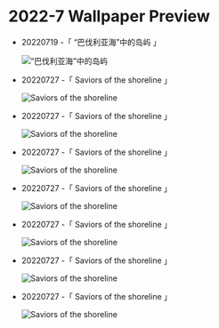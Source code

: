 # 2022-7 Wallpaper Preview 
- 20220719 -「 “巴伐利亚海”中的岛屿 」
  ![“巴伐利亚海”中的岛屿](https://cn.bing.com/th?id=OHR.FraueninselChiemsee_ZH-CN3541482552_UHD.jpg&rf=LaDigue_UHD.jpg&pid=hp&w=3840&h=2160&rs=1&c=4) 
- 20220727 -「 Saviors of the shoreline 」
  ![Saviors of the shoreline](https://cn.bing.com/th?id=OHR.MangroveDay_EN-US4051479273_UHD.jpg&rf=LaDigue_UHD.jpg&pid=hp&w=3840&h=2160&rs=1&c=4) 
- 20220727 -「 Saviors of the shoreline 」
  ![Saviors of the shoreline](https://cn.bing.com/th?id=OHR.MangroveDay_EN-US4051479273_UHD.jpg&rf=LaDigue_UHD.jpg&pid=hp&w=3840&h=2160&rs=1&c=4) 
- 20220727 -「 Saviors of the shoreline 」
  ![Saviors of the shoreline](https://cn.bing.com/th?id=OHR.MangroveDay_EN-US4051479273_UHD.jpg&rf=LaDigue_UHD.jpg&pid=hp&w=3840&h=2160&rs=1&c=4) 
- 20220727 -「 Saviors of the shoreline 」
  ![Saviors of the shoreline](https://cn.bing.com/th?id=OHR.MangroveDay_EN-US4051479273_UHD.jpg&rf=LaDigue_UHD.jpg&pid=hp&w=3840&h=2160&rs=1&c=4) 
- 20220727 -「 Saviors of the shoreline 」
  ![Saviors of the shoreline](https://cn.bing.com/th?id=OHR.MangroveDay_EN-US4051479273_UHD.jpg&rf=LaDigue_UHD.jpg&pid=hp&w=3840&h=2160&rs=1&c=4) 
- 20220727 -「 Saviors of the shoreline 」
  ![Saviors of the shoreline](https://cn.bing.com/th?id=OHR.MangroveDay_EN-US4051479273_UHD.jpg&rf=LaDigue_UHD.jpg&pid=hp&w=3840&h=2160&rs=1&c=4) 
- 20220727 -「 Saviors of the shoreline 」
  ![Saviors of the shoreline](https://cn.bing.com/th?id=OHR.MangroveDay_EN-US4051479273_UHD.jpg&rf=LaDigue_UHD.jpg&pid=hp&w=3840&h=2160&rs=1&c=4) 
